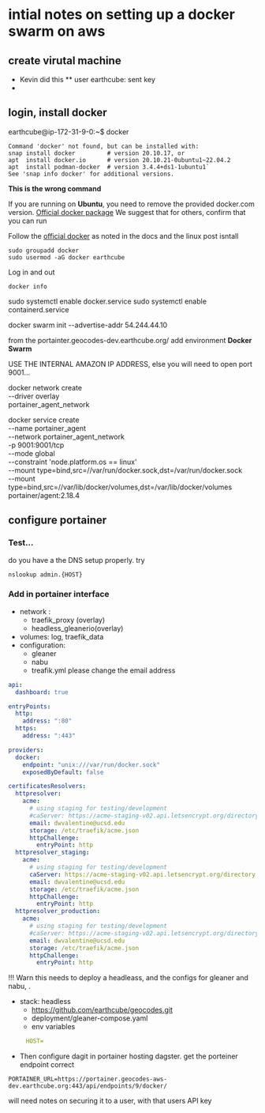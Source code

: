 # intial notes on setting up a docker swarm on aws

## create virutal machine
* Kevin did this
** user earthcube: sent key
* 
## login, install docker
earthcube@ip-172-31-9-0:~$ docker
```
Command 'docker' not found, but can be installed with:
snap install docker         # version 20.10.17, or
apt  install docker.io      # version 20.10.21-0ubuntu1~22.04.2
apt  install podman-docker  # version 3.4.4+ds1-1ubuntu1`
See 'snap info docker' for additional versions.
```

**This is the wrong command**

If you are running on **Ubuntu**, you need to remove the provided docker.com version. [Official docker package](https://docs.docker.com/engine/install/ubuntu/)
We suggest that for others, confirm that you can run



Follow the [official docker](https://docs.docker.com/engine/install/ubuntu/) as noted in the docs
and the linux post isntall

```shell
sudo groupadd docker
sudo usermod -aG docker earthcube

```

Log in and out

```shell
docker info 
```

sudo systemctl enable docker.service
sudo systemctl enable containerd.service


docker swarm init --advertise-addr 54.244.44.10


from the portainter.geocodes-dev.earthcube.org/
add environment **Docker Swarm**

USE THE INTERNAL AMAZON IP ADDRESS, else you will need to open port 9001... 

docker network create \
--driver overlay \
portainer_agent_network

docker service create \
--name portainer_agent \
--network portainer_agent_network \
-p 9001:9001/tcp \
--mode global \
--constraint 'node.platform.os == linux' \
--mount type=bind,src=//var/run/docker.sock,dst=/var/run/docker.sock \
--mount type=bind,src=//var/lib/docker/volumes,dst=/var/lib/docker/volumes \
portainer/agent:2.18.4


## configure portainer
### Test... 
do you have a the DNS setup properly.
try

`nslookup admin.{HOST}`

### Add in portainer interface 
* network :  
  * traefik_proxy (overlay)
  *   headless_gleanerio(overlay)
* volumes: log,   traefik_data
* configuration: 
  * gleaner
   * nabu
  * treafik.yml
   please change the email address 
  
```yaml
api:
  dashboard: true

entryPoints:
  http:
    address: ":80"
  https:
    address: ":443"

providers:
  docker:
    endpoint: "unix:///var/run/docker.sock"
    exposedByDefault: false

certificatesResolvers:
  httpresolver:
    acme:
      # using staging for testing/development
      #caServer: https://acme-staging-v02.api.letsencrypt.org/directory
      email: dwvalentine@ucsd.edu
      storage: /etc/traefik/acme.json
      httpChallenge:
        entryPoint: http
  httpresolver_staging:
    acme:
      # using staging for testing/development
      caServer: https://acme-staging-v02.api.letsencrypt.org/directory
      email: dwvalentine@ucsd.edu
      storage: /etc/traefik/acme.json
      httpChallenge:
        entryPoint: http
  httpresolver_production:
    acme:
      # using staging for testing/development
      #caServer: https://acme-staging-v02.api.letsencrypt.org/directory
      email: dwvalentine@ucsd.edu
      storage: /etc/traefik/acme.json
      httpChallenge:
        entryPoint: http

```

!!! Warn
    this needs to deploy a headleass, and the configs for gleaner and nabu, .
* stack: headless
    * https://github.com/earthcube/geocodes.git
    * deployment/gleaner-compose.yaml
    * env variables
``` yaml
     HOST=
```

* Then configure dagit in portainer hosting dagster.
get the porteiner endpoint correct
```shell
PORTAINER_URL=https://portainer.geocodes-aws-dev.earthcube.org:443/api/endpoints/9/docker/
```

will need notes on securing it to a user, with that users API key

[//]: # (* stack: )

[//]: # (   * https://github.com/earthcube/geocodes.git)

[//]: # (   * deployment/base-swarm-compose.yaml)

[//]: # (   * env variables)

[//]: # (``` yaml)

[//]: # (     GLEANER_ADMIN_DOMAIN=admin.geocodes-data-loader.earthcube.org)

[//]: # (     GLEANER_SPARQLGUI_DOMAIN=sparqlgui.geocodes-data-loader.earthcube.org)

[//]: # (```)

[//]: # ()
[//]: # (* check GLEANER_ADMIN_DOMAIN  https://{GLEANER_ADMIN_DOMAIN} )
